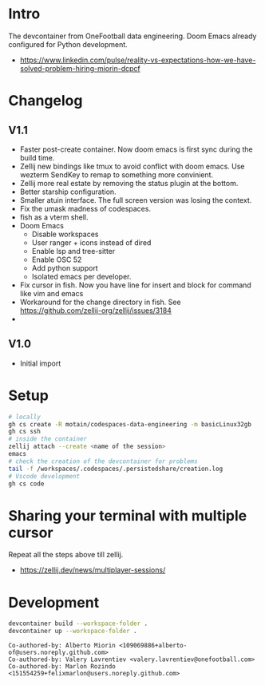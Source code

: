 # Intro
The devcontainer from OneFootball data engineering. Doom Emacs already configured for Python development.
* https://www.linkedin.com/pulse/reality-vs-expectations-how-we-have-solved-problem-hiring-miorin-dcpcf

# Changelog
## V1.1
* Faster post-create container. Now doom emacs is first sync during the build time.
* Zellij new bindings like tmux to avoid conflict with doom emacs. Use wezterm SendKey to remap to something more convinient.
* Zellij more real estate by removing the status plugin at the bottom.
* Better starship configuration.
* Smaller atuin interface. The full screen version was losing the context.
* Fix the umask madness of codespaces.
* fish as a vterm shell.
* Doom Emacs
  * Disable workspaces
  * User ranger + icons instead of dired
  * Enable lsp and tree-sitter
  * Enable OSC 52
  * Add python support
  * Isolated emacs per developer.
* Fix cursor in fish. Now you have line for insert and block for command like vim and emacs
* Workaround for the change directory in fish. See https://github.com/zellij-org/zellij/issues/3184
* 
## V1.0
* Initial import

# Setup
``` sh
# locally
gh cs create -R motain/codespaces-data-engineering -m basicLinux32gb
gh cs ssh
# inside the container
zellij attach --create <name of the session>
emacs
# check the creation of the devcontainer for problems
tail -f /workspaces/.codespaces/.persistedshare/creation.log
# Vscode development
gh cs code
```

# Sharing your terminal with multiple cursor
Repeat all the steps above till zellij.
* https://zellij.dev/news/multiplayer-sessions/

# Development
``` sh
devcontainer build --workspace-folder .
devcontainer up --workspace-folder .
```

```
Co-authored-by: Alberto Miorin <109069886+alberto-of@users.noreply.github.com>
Co-authored-by: Valery Lavrentiev <valery.lavrentiev@onefootball.com>
Co-authored-by: Marlon Rozindo <151554259+felixmarlon@users.noreply.github.com>
```
